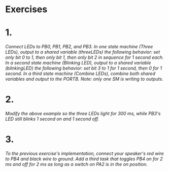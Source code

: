 # Exercises

# 1. 
*Connect LEDs to PB0, PB1, PB2, and PB3. In one state machine (Three LEDs), output to a shared variable (threeLEDs) the following behavior: set only bit 0 to 1, then only bit 1, then only bit 2 in sequence for 1 second each. In a second state machine (Blinking LED), output to a shared variable (bilnkingLED) the following behavior: set bit 3 to 1 for 1 second, then 0 for 1 second. In a third state machine (Combine LEDs), combine both shared variables and output to the PORTB. Note: only one SM is writing to outputs.*

# 2. 
*Modify the above example so the three LEDs light for 300 ms, while PB3's LED still blinks 1 second on and 1 second off.*

# 3. 
*To the previous exercise's implementation, connect your speaker's red wire to PB4 and black wire to ground. Add a third task that toggles PB4 on for 2 ms and off for 2 ms as long as a switch on PA2 is in the on position.*
 
